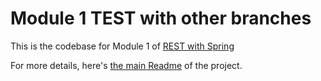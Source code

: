 # Module 1 TEST with other branches
This is the codebase for Module 1 of [REST with Spring](http://bit.ly/restwithspring)

For more details, here's [the main Readme](https://github.com/rozagerardo/test-RwS-JAVA-7710/wiki) of the project. 
